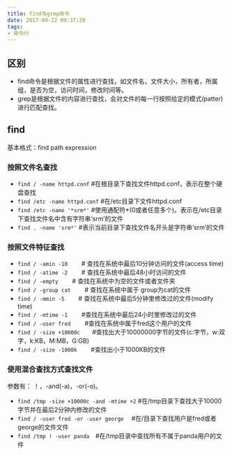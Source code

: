 ```yaml
---
title: find与grep命令
date: 2017-09-22 09:37:29
tags:
- 命令行
---
```

## 区别
- find命令是根据文件的属性进行查找，如文件名，文件大小，所有者，所属组，是否为空，访问时间，修改时间等。 
- grep是根据文件的内容进行查找，会对文件的每一行按照给定的模式(patter)进行匹配查找。

## find
基本格式：find  path expression

### 按照文件名查找
- `find / -name httpd.conf` #在根目录下查找文件httpd.conf，表示在整个硬盘查找
- `find /etc -name httpd.conf` #在/etc目录下文件httpd.conf
- `find /etc -name '*srm*'` #使用通配符*(0或者任意多个)。表示在/etc目录下查找文件名中含有字符串‘srm’的文件
- `find . -name 'srm*'` #表示当前目录下查找文件名开头是字符串‘srm’的文件

### 按照文件特征查找 　　　　
- `find / -amin -10` 　　# 查找在系统中最后10分钟访问的文件(access time)
- `find / -atime -2`　　 # 查找在系统中最后48小时访问的文件
- `find / -empty` 　　# 查找在系统中为空的文件或者文件夹
- `find / -group cat` 　　# 查找在系统中属于 group为cat的文件
- `find / -mmin -5` 　　# 查找在系统中最后5分钟里修改过的文件(modify time)
- `find / -mtime -1` 　　#查找在系统中最后24小时里修改过的文件
- `find / -user fred` 　　#查找在系统中属于fred这个用户的文件
- `find / -size +10000c`　　#查找出大于10000000字节的文件(c:字节，w:双字，k:KB，M:MB，G:GB)
- `find / -size -1000k` 　　#查找出小于1000KB的文件

### 使用混合查找方式查找文件
参数有： ！，-and(-a)，-or(-o)。
- `find /tmp -size +10000c -and -mtime +2` #在/tmp目录下查找大于10000字节并在最后2分钟内修改的文件
- `find / -user fred -or -user george` 　#在/目录下查找用户是fred或者george的文件文件
- `find /tmp ! -user panda`　#在/tmp目录中查找所有不属于panda用户的文件

